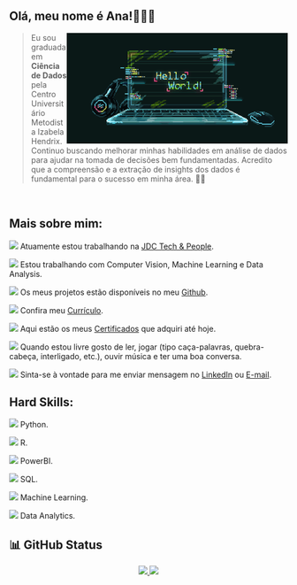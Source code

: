 ## Olá, meu nome é Ana!👩🏻‍💻

<!--<div>
    <img src="dc.png" width="300" align="right">
</div> -->
<img src="gif.gif"  align="right">

> Eu sou graduada em **Ciência de Dados** pela Centro Universitário Metodista Izabela Hendrix. 
> Continuo buscando melhorar minhas habilidades em análise de dados para ajudar na tomada de decisões bem fundamentadas. Acredito que a compreensão e a extração
 de insights dos dados é fundamental para o sucesso em minha área. 🎲💚
<br/>

## Mais sobre mim:

<img src="https://user-images.githubusercontent.com/57241391/216839892-79024658-8384-4a35-b903-c634cd2cf7d3.png" height="25">  Atuamente estou trabalhando na [JDC Tech & People](https://jdctech.com.br/).

<img src="https://user-images.githubusercontent.com/57241391/216839998-e0537e3d-b4de-419c-b1ee-542328fc5e0a.png" height="25">  Estou trabalhando com Computer Vision, Machine Learning e Data Analysis.

<img src="https://user-images.githubusercontent.com/57241391/216839605-4c87ad04-319c-40b4-8e9b-41a88b6bbea8.png" height="25">  Os meus projetos estão disponíveis no meu [Github](https://github.com/anamariapego).

<img src="https://user-images.githubusercontent.com/57241391/216840069-b1a1201f-999f-49cf-8559-e70c089e1fe7.png" height="30">  Confira meu [Currículo](https://drive.google.com/file/d/1sYlgM2UIJQi5036e569nbeckBy1yIEVB/view?usp=share_link).

<img src="https://user-images.githubusercontent.com/57241391/216840287-e9d5ddd4-1471-47e2-88d2-955411d335db.png" height="25">  Aqui estão os meus [Certificados](https://drive.google.com/drive/folders/1t_adGWdgqYNaekqp4jMj4u5KKMU6fIyh?usp=sharing) que adquiri até hoje.

<img src="https://user-images.githubusercontent.com/57241391/216840500-c94634ec-a5c0-4ffb-997b-bc968e698231.png" height="25">  Quando estou livre gosto de ler, jogar (tipo caça-palavras, quebra-cabeça, interligado, etc.), ouvir música e ter uma boa conversa. 

<img src="https://user-images.githubusercontent.com/57241391/216840591-dae323e4-f0ca-47c3-86a1-53caf1f307ba.png" height="25">  Sinta-se à vontade para me enviar mensagem no [LinkedIn](https://www.linkedin.com/in/ana-pego/) ou [E-mail](mailto:anapinheiro0404@gmail.com).
<br>

## Hard Skills:

<img src="https://user-images.githubusercontent.com/57241391/216841855-87ae58be-46d5-4434-bd49-eba464e8f8f6.png"  height="25"> Python.

<img src="https://user-images.githubusercontent.com/57241391/216842189-6213fd4a-9a94-4a63-bb26-445fcdda89fd.png"  height="25"> R.

<img src="https://user-images.githubusercontent.com/57241391/216842322-705bc15c-607b-4668-b86a-be582b21cb1b.png"  height="25"> PowerBI.

<img src="https://user-images.githubusercontent.com/57241391/216842485-dded7f1c-0ac7-42cd-9a1e-1660d0c68b57.png"  height="25"> SQL.

<img src="https://user-images.githubusercontent.com/57241391/216842644-9ef5c32d-d35c-4a86-8cf4-cb3f5b6521f4.png"  height="25"> Machine Learning.

<img src="https://user-images.githubusercontent.com/57241391/216842730-cb1470a0-a340-46de-946e-0ac18048cb2a.png"  height="25"> Data Analytics.

## 📊 GitHub Status


<p align="center">
<a href="https://github.com/anamariapego">
  <img height="150em" src="https://github-readme-stats-eight-theta.vercel.app/api?username=anamariapego&show_icons=true&theme=tokyonight&include_all_commits=true&count_private=true"/>
  <img height="150em" src="https://github-readme-stats-eight-theta.vercel.app/api/top-langs/?username=anamariapego&layout=compact&langs_count=8&theme=tokyonight"/>
</a>
</p>
